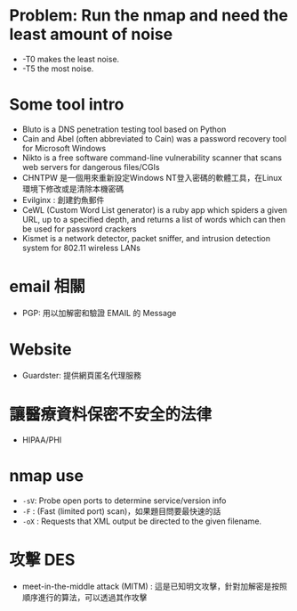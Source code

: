 
# Problem: Run the nmap and need the least amount of noise

- -T0 makes the least noise.
- -T5 the most noise.

# Some tool intro

- Bluto is a DNS penetration testing tool based on Python
- Cain and Abel (often abbreviated to Cain) was a password recovery tool for Microsoft Windows
- Nikto is a free software command-line vulnerability scanner that scans web servers for dangerous
files/CGIs
- CHNTPW 是一個用來重新設定Windows NT登入密碼的軟體工具，在Linux環境下修改或是清除本機密碼
- Evilginx : 創建釣魚郵件
- CeWL (Custom Word List generator) is a ruby app which spiders a given URL, up to a specified depth, and returns a list of words which can then be used for password crackers
- Kismet is a network detector, packet sniffer, and intrusion detection system for 802.11 wireless LANs

# email 相關

- PGP: 用以加解密和驗證 EMAIL 的 Message

# Website

- Guardster: 提供網頁匿名代理服務

# 讓醫療資料保密不安全的法律
- HIPAA/PHI
# nmap use

- `-sV`: Probe open ports to determine service/version info
- `-F` : (Fast (limited port) scan)，如果題目問要最快速的話
- `-oX` <filespec> : Requests that XML output be directed to the given filename.

# 攻擊 DES

- meet-in-the-middle attack (MITM) : 這是已知明文攻擊，針對加解密是按照順序進行的算法，可以透過其作攻擊

